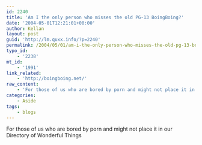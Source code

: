 ```yaml
---
id: 2240
title: 'Am I the only person who misses the old PG-13 BoingBoing?'
date: '2004-05-01T12:21:01+00:00'
author: Kellan
layout: post
guid: 'http://lm.quxx.info/?p=2240'
permalink: /2004/05/01/am-i-the-only-person-who-misses-the-old-pg-13-boingboing/
typo_id:
    - '2238'
mt_id:
    - '1991'
link_related:
    - 'http://boingboing.net/'
raw_content:
    - 'For those of us who are bored by porn and might not place it in our Directory of Wonderful Things'
categories:
    - Aside
tags:
    - blogs
---
```


For those of us who are bored by porn and might not place it in our Directory of Wonderful Things